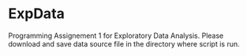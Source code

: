 # ExpData
Programming Assignement 1 for Exploratory Data Analysis.  Please download and save data source file in the directory where script is run.
